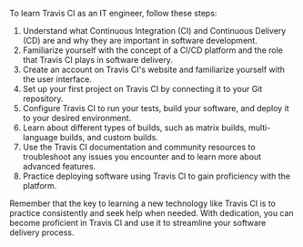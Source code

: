 To learn Travis CI as an IT engineer, follow these steps:

1. Understand what Continuous Integration (CI) and Continuous Delivery (CD) are and why they are important in software development.
2. Familiarize yourself with the concept of a CI/CD platform and the role that Travis CI plays in software delivery.
3. Create an account on Travis CI's website and familiarize yourself with the user interface.
4. Set up your first project on Travis CI by connecting it to your Git repository.
5. Configure Travis CI to run your tests, build your software, and deploy it to your desired environment.
6. Learn about different types of builds, such as matrix builds, multi-language builds, and custom builds.
7. Use the Travis CI documentation and community resources to troubleshoot any issues you encounter and to learn more about advanced features.
8. Practice deploying software using Travis CI to gain proficiency with the platform.

Remember that the key to learning a new technology like Travis CI is to practice consistently and seek help when needed. With dedication, you can become proficient in Travis CI and use it to streamline your software delivery process.
